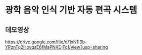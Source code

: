 # 광학 음악 인식 기반 자동 편곡 시스템

## 데모영상

https://drive.google.com/file/d/1xN1I3b-YPznTq2HovqsE6fMaPNKDjFc1/view?usp=sharing
